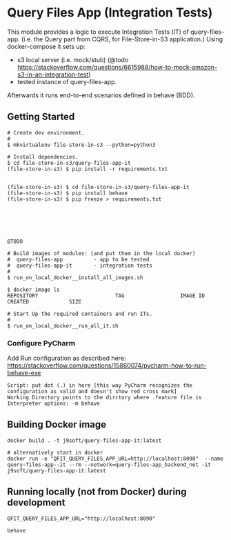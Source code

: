 # Query Files App (Integration Tests)

This module provides a logic to execute Integration Tests (IT) of query-files-app. (i.e. the Query part from CQRS, for File-Store-in-S3 application.)
Using docker-compose it sets up:
- s3 local server (i.e. mock/stub) (@todo  https://stackoverflow.com/questions/6615988/how-to-mock-amazon-s3-in-an-integration-test)
- tested instance of query-files-app.

Afterwards it runs end-to-end scenarios defined in behave (BDD).

## Getting Started

```
# Create dev environment.
#
$ mkvirtualenv file-store-in-s3 --python=python3

# Install dependencies.
$ cd file-store-in-s3/query-files-app-it
(file-store-in-s3) $ pip install -r requirements.txt


(file-store-in-s3) $ cd file-store-in-s3/query-files-app-it
(file-store-in-s3) $ pip install behave
(file-store-in-s3) $ pip freeze > requirements.txt






@TODO

# Build images of modules: (and put them in the local docker)
#  query-files-app          - app to be tested
#  query-files-app-it       - integration tests
#
$ run_on_local_docker__install_all_images.sh 

$ docker image ls
REPOSITORY                         TAG                  IMAGE ID            CREATED             SIZE

# Start Up the required containers and run ITs.
#
$ run_on_local_docker__run_all_it.sh 
```

### Configure PyCharm

Add Run configuration as described here: https://stackoverflow.com/questions/15860074/pycharm-how-to-run-behave-exe
```
Script: put dot (.) in here [this way PyCharm recognizes the configuration as valid and doesn't show red cross mark]
Working Directory points to the dirctory where .feature file is
Interpreter options: -m behave
```

## Building Docker image

```
docker build . -t j9soft/query-files-app-it:latest

# alternatively start in docker
docker run -e "QFIT_QUERY_FILES_APP_URL=http://localhost:8090"  --name query-files-app--it --rm --network=query-files-app_backend_net -it j9soft/query-files-app-it:latest
```

## Running locally (not from Docker) during development

```
QFIT_QUERY_FILES_APP_URL="http://localhost:8090"

behave
```
